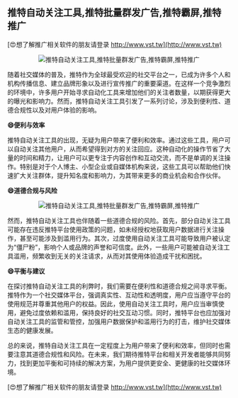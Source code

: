 ## **推特自动关注工具,推特批量群发广告,推特霸屏,推特推广**

[😍想了解推广相关软件的朋友请登录 http://www.vst.tw](http://www.vst.tw)

 <center><img src="https://vst.tw/MP4/tuiguang/png/5.png" alt="推特自动关注工具,推特批量群发广告,推特霸屏,推特推广"></center>

随着社交媒体的普及，推特作为全球最受欢迎的社交平台之一，已成为许多个人和机构传播信息、建立品牌形象以及进行宣传推广的重要渠道。在这样一个竞争激烈的环境中，许多用户开始寻求自动化工具来增加他们的关注者数量，以期获得更大的曝光和影响力。然而，推特自动关注工具引发了一系列讨论，涉及到便利性、道德合规性以及对用户体验的影响。

**😄便利与效率**

推特自动关注工具的出现，无疑为用户带来了便利和效率。通过这些工具，用户可以自动关注其他用户，从而希望得到对方的关注回应。这种自动化的操作节省了大量的时间和精力，让用户可以更专注于内容创作和互动交流，而不是单调的关注操作。特别是对于个人博主、小型企业或自媒体机构来说，这些工具可以帮助他们快速扩大关注群体，提升知名度和影响力，为其带来更多的商业机会和合作伙伴。

**😄道德合规与风险**

 <center><img src="https://vst.tw/MP4/tuiguang/png/8.png" alt="推特自动关注工具,推特批量群发广告,推特霸屏,推特推广"></center>

然而，推特自动关注工具也伴随着一些道德合规的风险。首先，部分自动关注工具可能存在违反推特平台使用政策的问题，如未经授权地获取用户数据进行关注操作，甚至可能涉及到滥用行为。其次，过度使用自动关注工具可能导致用户被认定为“僵尸粉”，影响个人或品牌的声誉和可信度。此外，一些用户可能被自动关注工具滥用，频繁收到无关的关注请求，从而对其使用体验造成干扰和困扰。

**😄平衡与建议**

在探讨推特自动关注工具的利弊时，我们需要在便利性和道德合规之间寻求平衡。推特作为一个社交媒体平台，强调真实性、互动性和透明度，用户应当遵守平台的使用规范并尊重其他用户的权益。因此，使用自动关注工具时，用户应当审慎使用，避免过度依赖和滥用，保持良好的社交互动习惯。同时，推特平台也应加强对自动关注工具的监管和管控，加强用户数据保护和滥用行为的打击，维护社交媒体生态的健康发展。

总的来说，推特自动关注工具在一定程度上为用户带来了便利和效率，但同时也需要注意其道德合规性和风险。在未来，我们期待推特平台和相关开发者能够共同努力，找到更加平衡和可持续的解决方案，为用户提供更安全、更健康的社交媒体环境。

[😍想了解推广相关软件的朋友请登录 http://www.vst.tw](http://www.vst.tw)



